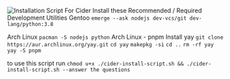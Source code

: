 ![Installation Script For Cider](https://github.com/CiderApp/Cider)
Install these Recommended / Required Development Utilities
Gentoo
`emerge --ask nodejs dev-vcs/git dev-lang/python:3.8`

Arch Linux
`pacman -S nodejs python`
Arch Linux - pnpm
Install yay
`git clone https://aur.archlinux.org/yay.git`
`cd yay`
`makepkg -si`
`cd ..`
`rm -rf yay`
`yay -S pnpm`

to use this script run
`chmod u+x ./cider-install-script.sh && ./cider-install-script.sh --answer the questions`
